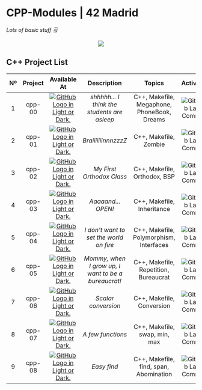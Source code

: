 # CPP-Modules | 42 Madrid

*Lots of basic stuff 🗒*

<div align="center">
  <img src=https://user-images.githubusercontent.com/40824677/149224059-8a1fc9f2-31bc-4335-93b3-6017bf794668.png />
</div>

## C++ Project List

|  Nº  | Project | Available At | Description | Topics | Activity |
| :--: | :-----: | :----------: | :---------: | :----: | :------: |
| 1 | cpp-00 | <a href="https://github.com/Splix777/CCP_Modules/tree/main/CPP%20Module%2000"><picture><source media="(prefers-color-scheme: dark)" srcset="https://user-images.githubusercontent.com/40824677/205689829-11cbb3fd-d452-4846-a799-0be90146192e.png"><source media="(prefers-color-scheme: light)" srcset="https://user-images.githubusercontent.com/40824677/205689834-f6b698a0-844d-46c2-8cca-2051cd3a9ef0.png"><img alt="GitHub Logo in Light or Dark." src="https://user-images.githubusercontent.com/40824677/205689829-11cbb3fd-d452-4846-a799-0be90146192e.png"></picture></a><br/> | *shhhhh... I think the students are asleep* | C++, Makefile, Megaphone, PhoneBook, Dreams | ![GitHub Last Commit](https://img.shields.io/github/last-commit/Splix777/CCP_Modules/tree/main/CPP%20Module%2000) |
| 2 | cpp-01 | <a href="https://github.com/Splix777/CCP_Modules/tree/main/CPP%20Module%2001"><picture><source media="(prefers-color-scheme: dark)" srcset="https://user-images.githubusercontent.com/40824677/205689829-11cbb3fd-d452-4846-a799-0be90146192e.png"><source media="(prefers-color-scheme: light)" srcset="https://user-images.githubusercontent.com/40824677/205689834-f6b698a0-844d-46c2-8cca-2051cd3a9ef0.png"><img alt="GitHub Logo in Light or Dark." src="https://user-images.githubusercontent.com/40824677/205689829-11cbb3fd-d452-4846-a799-0be90146192e.png"></picture></a><br/> | *BraiiiiiiinnnzzzZ* | C++, Makefile, Zombie | ![GitHub Last Commit](https://img.shields.io/github/last-commit/Splix777/CPP-Module-01) |
| 3 | cpp-02 | <a href="https://github.com/Splix777/CCP_Modules/tree/main/CPP%20Module%2002"><picture><source media="(prefers-color-scheme: dark)" srcset="https://user-images.githubusercontent.com/40824677/205689829-11cbb3fd-d452-4846-a799-0be90146192e.png"><source media="(prefers-color-scheme: light)" srcset="https://user-images.githubusercontent.com/40824677/205689834-f6b698a0-844d-46c2-8cca-2051cd3a9ef0.png"><img alt="GitHub Logo in Light or Dark." src="https://user-images.githubusercontent.com/40824677/205689829-11cbb3fd-d452-4846-a799-0be90146192e.png"></picture></a><br/> | *My First Orthodox Class* | C++, Makefile, Orthodox, BSP | ![GitHub Last Commit](https://img.shields.io/github/last-commit/Splix777/CPP-Module-02) |
| 4 | cpp-03 | <a href="https://github.com/Splix777/CCP_Modules/tree/main/CPP%20Module%2003"><picture><source media="(prefers-color-scheme: dark)" srcset="https://user-images.githubusercontent.com/40824677/205689829-11cbb3fd-d452-4846-a799-0be90146192e.png"><source media="(prefers-color-scheme: light)" srcset="https://user-images.githubusercontent.com/40824677/205689834-f6b698a0-844d-46c2-8cca-2051cd3a9ef0.png"><img alt="GitHub Logo in Light or Dark." src="https://user-images.githubusercontent.com/40824677/205689829-11cbb3fd-d452-4846-a799-0be90146192e.png"></picture></a><br/> | *Aaaaand... OPEN!* | C++, Makefile, Inheritance | ![GitHub Last Commit](https://img.shields.io/github/last-commit/Splix777/CPP-Module-03) |
| 5 | cpp-04 | <a href="https://github.com/Splix777/CCP_Modules/tree/main/CPP%20Module%2004"><picture><source media="(prefers-color-scheme: dark)" srcset="https://user-images.githubusercontent.com/40824677/205689829-11cbb3fd-d452-4846-a799-0be90146192e.png"><source media="(prefers-color-scheme: light)" srcset="https://user-images.githubusercontent.com/40824677/205689834-f6b698a0-844d-46c2-8cca-2051cd3a9ef0.png"><img alt="GitHub Logo in Light or Dark." src="https://user-images.githubusercontent.com/40824677/205689829-11cbb3fd-d452-4846-a799-0be90146192e.png"></picture></a><br/> | *I don't want to set the world on fire* | C++, Makefile, Polymorphism, Interfaces | ![GitHub Last Commit](https://img.shields.io/github/last-commit/Splix777/CPP-Module-04) |
| 6 | cpp-05 | <a href="https://github.com/Splix777/CCP_Modules/tree/main/CPP%20Module%2005"><picture><source media="(prefers-color-scheme: dark)" srcset="https://user-images.githubusercontent.com/40824677/205689829-11cbb3fd-d452-4846-a799-0be90146192e.png"><source media="(prefers-color-scheme: light)" srcset="https://user-images.githubusercontent.com/40824677/205689834-f6b698a0-844d-46c2-8cca-2051cd3a9ef0.png"><img alt="GitHub Logo in Light or Dark." src="https://user-images.githubusercontent.com/40824677/205689829-11cbb3fd-d452-4846-a799-0be90146192e.png"></picture></a><br/> | *Mommy, when I grow up, I want to be a bureaucrat!* | C++, Makefile, Repetition, Bureaucrat | ![GitHub Last Commit](https://img.shields.io/github/last-commit/Splix777/CPP-Module-05) |
| 7 | cpp-06 | <a href="https://github.com/Splix777/CCP_Modules/tree/main/CPP%20Module%2006"><picture><source media="(prefers-color-scheme: dark)" srcset="https://user-images.githubusercontent.com/40824677/205689829-11cbb3fd-d452-4846-a799-0be90146192e.png"><source media="(prefers-color-scheme: light)" srcset="https://user-images.githubusercontent.com/40824677/205689834-f6b698a0-844d-46c2-8cca-2051cd3a9ef0.png"><img alt="GitHub Logo in Light or Dark." src="https://user-images.githubusercontent.com/40824677/205689829-11cbb3fd-d452-4846-a799-0be90146192e.png"></picture></a><br/> | *Scalar conversion* | C++, Makefile, Conversion | ![GitHub Last Commit](https://img.shields.io/github/last-commit/Splix777/CPP-Module-06) |
| 8 | cpp-07 | <a href="https://github.com/Splix777/CCP_Modules/tree/main/CPP%20Module%2007"><picture><source media="(prefers-color-scheme: dark)" srcset="https://user-images.githubusercontent.com/40824677/205689829-11cbb3fd-d452-4846-a799-0be90146192e.png"><source media="(prefers-color-scheme: light)" srcset="https://user-images.githubusercontent.com/40824677/205689834-f6b698a0-844d-46c2-8cca-2051cd3a9ef0.png"><img alt="GitHub Logo in Light or Dark." src="https://user-images.githubusercontent.com/40824677/205689829-11cbb3fd-d452-4846-a799-0be90146192e.png"></picture></a><br/> | *A few functions* | C++, Makefile, swap, min, max | ![GitHub Last Commit](https://img.shields.io/github/last-commit/Splix777/CPP-Module-07) |
| 9 | cpp-08 | <a href="https://github.com/Splix777/CCP_Modules/tree/main/CPP%20Module%2009"><picture><source media="(prefers-color-scheme: dark)" srcset="https://user-images.githubusercontent.com/40824677/205689829-11cbb3fd-d452-4846-a799-0be90146192e.png"><source media="(prefers-color-scheme: light)" srcset="https://user-images.githubusercontent.com/40824677/205689834-f6b698a0-844d-46c2-8cca-2051cd3a9ef0.png"><img alt="GitHub Logo in Light or Dark." src="https://user-images.githubusercontent.com/40824677/205689829-11cbb3fd-d452-4846-a799-0be90146192e.png"></picture></a><br/> | *Easy find* | C++, Makefile, find, span, Abomination | ![GitHub Last Commit](https://img.shields.io/github/last-commit/Splix777/CPP-Module-08) |

